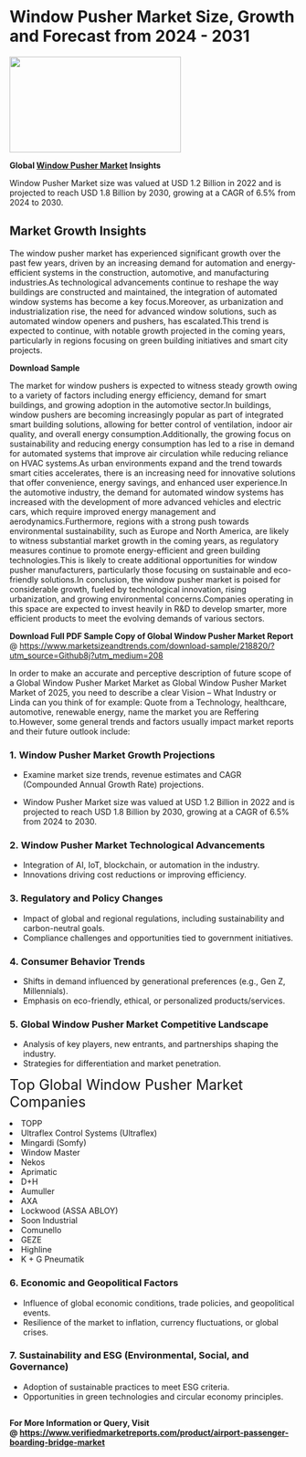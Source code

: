 <H1>Window Pusher Market Size, Growth and Forecast from 2024 - 2031</H1><img class="aligncenter size-medium wp-image-584254" src="https://thirdeyenews.in/wp-content/uploads/2024/09/Global-Market-Research-300x168.jpeg" alt="" width="300" height="168" /><p><strong>Global&nbsp;<a href="https://www.marketsizeandtrends.com/download-sample/218820/?utm_source=Github8j?utm_medium=208">Window Pusher Market</a> Insights</strong></p><p>Window Pusher Market size was valued at USD 1.2 Billion in 2022 and is projected to reach USD 1.8 Billion by 2030, growing at a CAGR of 6.5% from 2024 to 2030.</p><p><h2>Market Growth Insights</h2> <p>The window pusher market has experienced significant growth over the past few years, driven by an increasing demand for automation and energy-efficient systems in the construction, automotive, and manufacturing industries.As technological advancements continue to reshape the way buildings are constructed and maintained, the integration of automated window systems has become a key focus.Moreover, as urbanization and industrialization rise, the need for advanced window solutions, such as automated window openers and pushers, has escalated.This trend is expected to continue, with notable growth projected in the coming years, particularly in regions focusing on green building initiatives and smart city projects.</p> <p><strong>Download Sample</strong></p> <p>The market for window pushers is expected to witness steady growth owing to a variety of factors including energy efficiency, demand for smart buildings, and growing adoption in the automotive sector.In buildings, window pushers are becoming increasingly popular as part of integrated smart building solutions, allowing for better control of ventilation, indoor air quality, and overall energy consumption.Additionally, the growing focus on sustainability and reducing energy consumption has led to a rise in demand for automated systems that improve air circulation while reducing reliance on HVAC systems.As urban environments expand and the trend towards smart cities accelerates, there is an increasing need for innovative solutions that offer convenience, energy savings, and enhanced user experience.In the automotive industry, the demand for automated window systems has increased with the development of more advanced vehicles and electric cars, which require improved energy management and aerodynamics.Furthermore, regions with a strong push towards environmental sustainability, such as Europe and North America, are likely to witness substantial market growth in the coming years, as regulatory measures continue to promote energy-efficient and green building technologies.This is likely to create additional opportunities for window pusher manufacturers, particularly those focusing on sustainable and eco-friendly solutions.In conclusion, the window pusher market is poised for considerable growth, fueled by technological innovation, rising urbanization, and growing environmental concerns.Companies operating in this space are expected to invest heavily in R&D to develop smarter, more efficient products to meet the evolving demands of various sectors.</p> <p><span class=""><strong>Download Full PDF Sample Copy of Global Window Pusher Market Report</strong> @ <a href="https://www.marketsizeandtrends.com/download-sample/218820/?utm_source=Github8j?utm_medium=208" target="_blank">https://www.marketsizeandtrends.com/download-sample/218820/?utm_source=Github8j?utm_medium=208</a></span></p><p>In order to make an accurate and perceptive description of future scope of a Global&nbsp;Window Pusher Market Market as Global&nbsp;Window Pusher Market Market of 2025, you need to describe a clear Vision &ndash; What Industry or Linda can you think of for example: Quote from a Technology, healthcare, automotive, renewable energy, name the market you are Reffering to.However, some general trends and factors usually impact market reports and their future outlook include:</p><h3>1.&nbsp;<strong>Window Pusher Market Growth Projections</strong></h3><ul><li>Examine market size trends, revenue estimates and CAGR (Compounded Annual Growth Rate) projections.</li><li><p>Window Pusher Market size was valued at USD 1.2 Billion in 2022 and is projected to reach USD 1.8 Billion by 2030, growing at a CAGR of 6.5% from 2024 to 2030.</p></li></ul><h3>2.&nbsp;<strong>Window Pusher Market Technological Advancements</strong></h3><ul><li>Integration of AI, IoT, blockchain, or automation in the industry.</li><li>Innovations driving cost reductions or improving efficiency.</li></ul><h3>3.&nbsp;<strong>Regulatory and Policy Changes</strong></h3><ul><li>Impact of global and regional regulations, including sustainability and carbon-neutral goals.</li><li>Compliance challenges and opportunities tied to government initiatives.</li></ul><h3>4.&nbsp;<strong>Consumer Behavior Trends</strong></h3><ul><li>Shifts in demand influenced by generational preferences (e.g., Gen Z, Millennials).</li><li>Emphasis on eco-friendly, ethical, or personalized products/services.</li></ul><h3>5.&nbsp;<strong>Global Window Pusher Market Competitive Landscape</strong></h3><ul><li>Analysis of key players, new entrants, and partnerships shaping the industry.</li><li>Strategies for differentiation and market penetration.</li></ul><p data-pm-slice="1 1 []"><span style="color: inherit; font-family: inherit; font-size: 25px;">Top Global Window Pusher Market Companies</span></p><div class="" data-test-id=""><p><li>TOPP</li><li> Ultraflex Control Systems (Ultraflex)</li><li> Mingardi (Somfy)</li><li> Window Master</li><li> Nekos</li><li> Aprimatic</li><li> D+H</li><li> Aumuller</li><li> AXA</li><li> Lockwood (ASSA ABLOY)</li><li> Soon Industrial</li><li> Comunello</li><li> GEZE</li><li> Highline</li><li> K + G Pneumatik</li></p></div><h3>6.&nbsp;<strong>Economic and Geopolitical Factors</strong></h3><ul><li>Influence of global economic conditions, trade policies, and geopolitical events.</li><li>Resilience of the market to inflation, currency fluctuations, or global crises.</li></ul><h3>7.&nbsp;<strong>Sustainability and ESG (Environmental, Social, and Governance)</strong></h3><ul><li>Adoption of sustainable practices to meet ESG criteria.</li><li>Opportunities in green technologies and circular economy principles.</li></ul><h2><strong style="font-size: 14px;">For More Information or Query, Visit @&nbsp;</strong><a style="background-color: #ffffff; font-size: 14px;" href="https://www.marketsizeandtrends.com/report/window-pusher-market/" target="_blank">https://www.verifiedmarketreports.com/product/airport-passenger-boarding-bridge-market</a></h2>